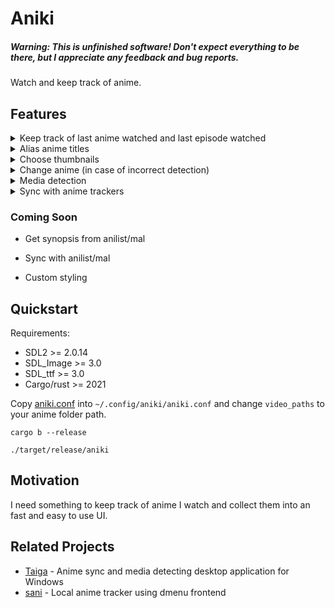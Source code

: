 
# Aniki

##### Warning: This is unfinished software! Don't expect everything to be there, but I appreciate any feedback and bug reports.

Watch and keep track of anime.

## Features

<details> <summary>Keep track of last anime watched and last episode watched</summary>
<video src="https://github.com/Player01osu/aniki/assets/85573610/2674337a-007c-4561-9fe7-0bdf0beb812b">
track anime
</video>
</details>

<details> <summary>Alias anime titles</summary>
<video src="https://github.com/Player01osu/aniki/assets/85573610/d99b0835-3549-43dd-b97c-adf781290025">
alias titles
</video>
</details>

<details> <summary>Choose thumbnails</summary>
<video src="https://github.com/Player01osu/aniki/assets/85573610/e5585a5e-0b90-4ef9-a607-859391f83e8c">
thumbnail
</video>
</details>

<details> <summary>Change anime (in case of incorrect detection)</summary>
<video src="https://github.com/Player01osu/aniki/assets/85573610/6af020b4-5e06-44cd-bffe-5c7679f47f05">
change anime
</video>
</details>

<details> <summary>Media detection</summary> </details>

<details> <summary>Sync with anime trackers</summary>
    <ul><li>
    <item><a href="https://anilist.co">Anilist</a>
    </li></ul>
</details>

### Coming Soon

- Get synopsis from anilist/mal

- Sync with anilist/mal

- Custom styling

## Quickstart

Requirements:
- SDL2 >= 2.0.14
- SDL_Image >= 3.0
- SDL_ttf >= 3.0
- Cargo/rust >= 2021

Copy [aniki.conf](/aniki.conf) into `~/.config/aniki/aniki.conf` and change
`video_paths` to your anime folder path.

```console
cargo b --release
```
```console
./target/release/aniki
```

## Motivation

I need something to keep track of anime I watch and collect them into an fast
and easy to use UI.

## Related Projects

- [Taiga](https://taiga.moe/) - Anime sync and media detecting desktop application for Windows
- [sani](https://github.com/Player01osu/sani-desu) - Local anime tracker using dmenu frontend
